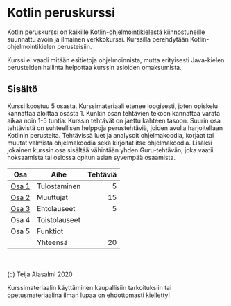 # Kotlin peruskurssi

Kotlin peruskurssi on kaikille Kotlin-ohjelmointikielestä kiinnostuneille suunnattu avoin ja ilmainen verkkokurssi. Kurssilla perehdytään Kotlin-ohjelmointikielen perusteisiin.

Kurssi ei vaadi mitään esitietoja ohjelmoinnista, mutta erityisesti Java-kielen perusteiden hallinta helpottaa kurssin asioiden omaksumista.

## Sisältö

Kurssi koostuu 5 osasta. Kurssimateriaali etenee loogisesti, joten opiskelu kannattaa aloittaa osasta 1. Kunkin osan tehtävien tekoon kannattaa varata aikaa noin 1-5 tuntia. Kurssin tehtävät on jaettu kahteen tasoon. Suurin osa tehtävistä on suhteellisen helppoja perustehtäviä, joiden avulla harjoitellaan Kotlinin perusteita. Tehtävissä luet ja analysoit ohjelmakoodia, korjaat tai muutat valmista ohjelmakoodia sekä kirjoitat itse ohjelmakoodia. Lisäksi jokainen kurssin osa sisältää vähintään yhden Guru-tehtävän, joka vaatii hoksaamista tai osiossa opitun asian syvempää osaamista.

| Osa               | Aihe               | Tehtäviä |
| ------------------|--------------------|---------:|
| [Osa 1](osa-1.md) | Tulostaminen       | 5        |
| [Osa 2](osa-2.md) | Muuttujat          | 15       |
| [Osa 3](osa-3.md) | Ehtolauseet        | 5        |
| Osa 4             | Toistolauseet      |          |
| Osa 5             | Funktiot           |          |
|                   | Yhteensä           | 20       |

\
\
(c) Teija Alasalmi 2020

Kurssimateriaalin käyttäminen kaupallisiin tarkoituksiin tai opetusmateriaalina ilman lupaa on ehdottomasti kielletty!

